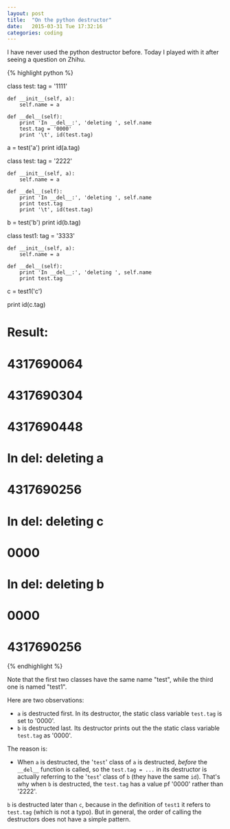 ```yaml
---
layout: post
title:  "On the python destructor"
date:   2015-03-31 Tue 17:32:16
categories: coding
---
```


I have never used the python destructor before.  Today I played with it
after seeing a question on Zhihu.

{% highlight python %}

class test:
    tag = '1111'

    def __init__(self, a):
        self.name = a

    def __del__(self):
        print 'In __del__:', 'deleting ', self.name
        test.tag = '0000'
        print '\t', id(test.tag)

a = test('a')
print id(a.tag)

class test:
    tag = '2222'

    def __init__(self, a):
        self.name = a

    def __del__(self):
        print 'In __del__:', 'deleting ', self.name
        print test.tag
        print '\t', id(test.tag)

b = test('b')
print id(b.tag)

class test1:
    tag = '3333'

    def __init__(self, a):
        self.name = a

    def __del__(self):
        print 'In __del__:', 'deleting ', self.name
        print test.tag


c = test1('c')

print id(c.tag)

# Result:

# 4317690064
# 4317690304
# 4317690448
# In __del__: deleting  a
# 	4317690256
# In __del__: deleting  c
# 0000
# In __del__: deleting  b
# 0000
# 	4317690256

{% endhighlight %}

Note that the first two classes have the same name "test", while the third one
is named "test1".

Here are two observations:

- `a` is destructed first.  In its destructor, the static class variable `test.tag` is set to '0000'.
- `b` is destructed last.  Its destructor prints out the the static class variable `test.tag` as '0000'.

The reason is:

- When `a` is destructed, the '`test`' class of `a` is destructed, *before* the
  `__del__` function is called, so the `test.tag = ...` in its destructor is
  actually referring to the '`test`' class of `b` (they have the same `id`).
  That's why when `b` is destructed, the `test.tag` has a value pf '0000'
  rather than '2222'.

`b` is destructed later than `c`, because in the definition of `test1` it
refers to `test.tag` (which is not a typo).  But in general, the order of
calling the destructors does not have a simple pattern.

<!---
[jekyll]:      http://jekyllrb.com
[jekyll-gh]:   https://github.com/jekyll/jekyll
[jekyll-help]: https://github.com/jekyll/jekyll-help
-->
